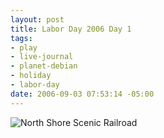 ```yaml
--- 
layout: post
title: Labor Day 2006 Day 1
tags: 
- play
- live-journal
- planet-debian
- holiday
- labor-day
date: 2006-09-03 07:53:14 -05:00
---
```

<img src="http://base0.net/uploads/laborday06-2.jpg" alt="North Shore Scenic Railroad" />
